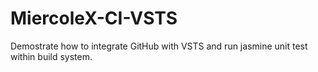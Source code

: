 # MiercoleX-CI-VSTS
Demostrate how to integrate GitHub with VSTS and run jasmine unit test within build system.
